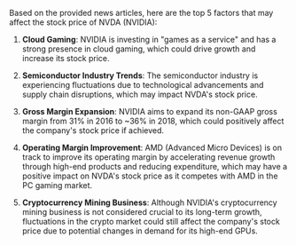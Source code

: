 Based on the provided news articles, here are the top 5 factors that may affect the stock price of NVDA (NVIDIA):

1. **Cloud Gaming**: NVIDIA is investing in "games as a service" and has a strong presence in cloud gaming, which could drive growth and increase its stock price.

2. **Semiconductor Industry Trends**: The semiconductor industry is experiencing fluctuations due to technological advancements and supply chain disruptions, which may impact NVDA's stock price.

3. **Gross Margin Expansion**: NVIDIA aims to expand its non-GAAP gross margin from 31% in 2016 to ~36% in 2018, which could positively affect the company's stock price if achieved.

4. **Operating Margin Improvement**: AMD (Advanced Micro Devices) is on track to improve its operating margin by accelerating revenue growth through high-end products and reducing expenditure, which may have a positive impact on NVDA's stock price as it competes with AMD in the PC gaming market.

5. **Cryptocurrency Mining Business**: Although NVIDIA's cryptocurrency mining business is not considered crucial to its long-term growth, fluctuations in the crypto market could still affect the company's stock price due to potential changes in demand for its high-end GPUs.